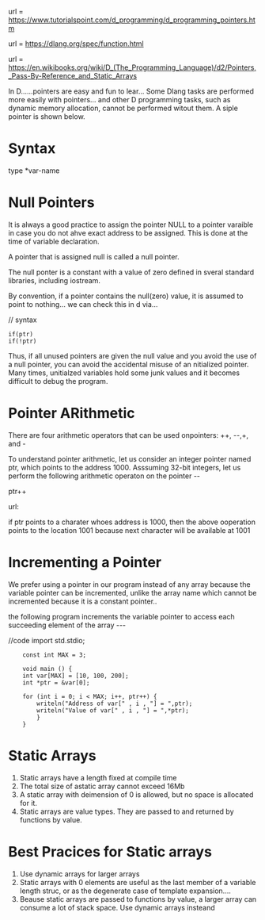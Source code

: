 url = https://www.tutorialspoint.com/d_programming/d_programming_pointers.htm

url = https://dlang.org/spec/function.html

url = https://en.wikibooks.org/wiki/D_(The_Programming_Language)/d2/Pointers,_Pass-By-Reference_and_Static_Arrays





In D......pointers are easy and fun to lear...
Some Dlang tasks are performed more easily with pointers...
and other D programming tasks, such 
as dynamic memory allocation, cannot be performed witout them.
A siple pointer is shown below.


Syntax
================================================
type *var-name




Null Pointers
=====================================================
It is always a good practice to assign the pointer NULL to a pointer varaible in case you do not ahve exact address to be 
assigned.   This is done at the time of variable declaration.

A pointer that is assigned null is called a null pointer.

The null ponter is a constant with a value of zero defined
in sveral standard libraries, including iostream.


By convention, if a pointer contains the null(zero) value, it is assumed to point to nothing... we can check this in d via...

// syntax 

    if(ptr)
    if(!ptr)


Thus, if all unused pointers are given the null value and you avoid the use of a null pointer, you can avoid the accidental misuse of an
nitialized pointer.  Many times, unitialzed variables hold some junk
values and it becomes difficult to debug the program.



Pointer ARithmetic
======================================================
There are four arithmetic operators that can be used onpointers: ++, --,+, and -

To understand pointer arithmetic, let us consider an integer pointer named ptr, which points to the address 1000.  Asssuming 32-bit
integers, let us perform the following arithmetic operaton on the pointer --

ptr++


url: 


if ptr points to a charater whoes address is 1000, then the above ooperation points to the location
1001 because next character will be available  at 1001


Incrementing a Pointer
=============================================================
We prefer using a pointer in our program instead of any array
because the variable pointer can be incremented, unlike the array name which cannot be incremented because it is a constant pointer..

the following program increments the variable pointer to access each succeeding element of the array ---

//code 
        import std.stdio; 
        
        const int MAX = 3; 
        
        void main () { 
        int var[MAX] = [10, 100, 200]; 
        int *ptr = &var[0];  

        for (int i = 0; i < MAX; i++, ptr++) { 
            writeln("Address of var[" , i , "] = ",ptr); 
            writeln("Value of var[" , i , "] = ",*ptr); 
            } 
        }



Static Arrays
==========================================================
1. Static arrays have a length fixed at compile time
2. The total size of astatic array cannot exceed 16Mb
3. A static array with deimension of 0 is allowed, but no space is allocated for it.
4. Static arrays are value types.  They are passed to and returned
   by functions by value.


Best Pracices for Static arrays
==========================================
1. Use dynamic arrays for larger arrays
2. Static arrays with 0 elements are useful as the last member of 
   a variable length struc, or as the degenerate case of template expansion....
3.  Beause static arrays are passed to functions by value, a larger
    array can consume a lot of stack space.  Use dynamic arrays insteand

